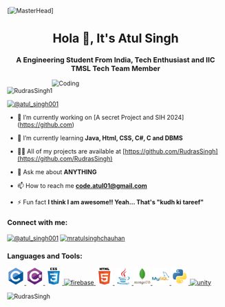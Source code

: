 [![MasterHead](https://repository-images.githubusercontent.com/588181932/e36ec678-7984-4cdd-8e4c-a3932772ff8e)]
<h1 align="center">Hola 👋, It's Atul Singh</h1>
<h3 align="center">A Engineering Student From India, Tech Enthusiast and IIC TMSL Tech Team Member</h3>
<img align="right" alt="Coding" width="400" src="https://camo.githubusercontent.com/a6152b12c0ff2c4665466a9fa612bfc21010407d5fceaaa03cfb486a324fe65a/68747470733a2f2f692e67697068792e636f6d2f6d656469612f76312e59326c6b505463354d4749334e6a4578633368324f486c6f5a5870774d6a4d345a6e6b7a627a6836635763314d485a73646e68304e3356725a475578626e51344f445a755a695a6c634431324d563970626e526c636d35686246396e61575a66596e6c666157516d593351395a772f5262444b61637a71576f76497567794a6d572f67697068792e676966">

<p align="left"> <img src="https://komarev.com/ghpvc/?username=RudrasSingh&label=Profile%20views&color=0e75b6&style=flat" alt="RudrasSingh1" /> </p>

<p align="left"> <a href="https://twitter.com/@atul_singh001" target="blank"><img src="https://img.shields.io/twitter/follow/@atul_singh001?logo=twitter&style=for-the-badge" alt="@atul_singh001" /></a> </p>

- 🔭 I’m currently working on [A secret Project and SIH 2024] (https://github.com)

- 🌱 I’m currently learning **Java, Html, CSS, C#, C and DBMS**

- 👨‍💻 All of my projects are available at [https://github.com/RudrasSingh](https://github.com/RudrasSingh)

- 💬 Ask me about **ANYTHING**

- 📫 How to reach me **code.atul01@gmail.com**

- ⚡ Fun fact **I think I am awesome!! Yeah... That's "kudh ki tareef"**

<h3 align="left">Connect with me:</h3>
<p align="left">
<a href="https://twitter.com/@atul_singh001" target="blank"><img align="center" src="https://raw.githubusercontent.com/rahuldkjain/github-profile-readme-generator/master/src/images/icons/Social/twitter.svg" alt="@atul_singh001" height="30" width="40" /></a>
<a href="https://instagram.com/mratulsinghchauhan" target="blank"><img align="center" src="https://raw.githubusercontent.com/rahuldkjain/github-profile-readme-generator/master/src/images/icons/Social/instagram.svg" alt="mratulsinghchauhan" height="30" width="40" /></a>
</p>

<h3 align="left">Languages and Tools:</h3>
<p align="left"> <a href="https://www.cprogramming.com/" target="_blank" rel="noreferrer"> <img src="https://raw.githubusercontent.com/devicons/devicon/master/icons/c/c-original.svg" alt="c" width="40" height="40"/> </a> <a href="https://www.w3schools.com/cs/" target="_blank" rel="noreferrer"> <img src="https://raw.githubusercontent.com/devicons/devicon/master/icons/csharp/csharp-original.svg" alt="csharp" width="40" height="40"/> </a> <a href="https://www.w3schools.com/css/" target="_blank" rel="noreferrer"> <img src="https://raw.githubusercontent.com/devicons/devicon/master/icons/css3/css3-original-wordmark.svg" alt="css3" width="40" height="40"/> </a> <a href="https://firebase.google.com/" target="_blank" rel="noreferrer"> <img src="https://www.vectorlogo.zone/logos/firebase/firebase-icon.svg" alt="firebase" width="40" height="40"/> </a> <a href="https://www.w3.org/html/" target="_blank" rel="noreferrer"> <img src="https://raw.githubusercontent.com/devicons/devicon/master/icons/html5/html5-original-wordmark.svg" alt="html5" width="40" height="40"/> </a> <a href="https://www.java.com" target="_blank" rel="noreferrer"> <img src="https://raw.githubusercontent.com/devicons/devicon/master/icons/java/java-original.svg" alt="java" width="40" height="40"/> </a> <a href="https://www.mongodb.com/" target="_blank" rel="noreferrer"> <img src="https://raw.githubusercontent.com/devicons/devicon/master/icons/mongodb/mongodb-original-wordmark.svg" alt="mongodb" width="40" height="40"/> </a> <a href="https://www.mysql.com/" target="_blank" rel="noreferrer"> <img src="https://raw.githubusercontent.com/devicons/devicon/master/icons/mysql/mysql-original-wordmark.svg" alt="mysql" width="40" height="40"/> </a> <a href="https://www.python.org" target="_blank" rel="noreferrer"> <img src="https://raw.githubusercontent.com/devicons/devicon/master/icons/python/python-original.svg" alt="python" width="40" height="40"/> </a> <a href="https://unity.com/" target="_blank" rel="noreferrer"> <img src="https://www.vectorlogo.zone/logos/unity3d/unity3d-icon.svg" alt="unity" width="40" height="40"/> </a> </p>

<p><img align="center" src="https://github-readme-stats.vercel.app/api/top-langs?username=RudrasSingh&show_icons=true&locale=en&layout=compact" alt="RudrasSingh" /></p>
